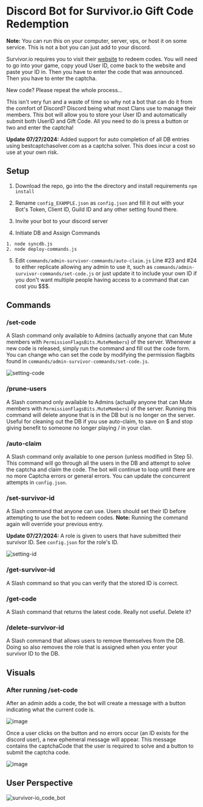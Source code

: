 # Discord Bot for Survivor.io Gift Code Redemption
**Note:** You can run this on your computer, server, vps, or host it on some service. This is not a bot you can just add to your discord.

Survivor.io requires you to visit their [website](https://gift.survivorio.com/) to redeem codes.
You will need to go into your game, copy youd User ID, come back to the website and paste your ID in.
Then you have to enter the code that was announced.
Then you have to enter the captcha.

New code? Please repeat the whole process...

This isn't very fun and a waste of time so why not a bot that can do it from the comfort of Discord?
Discord being what most Clans use to manage their members.
This bot will allow you to store your User ID and automatically submit both UserID and Gift Code.
All you need to do is press a button or two and enter the captcha!

**Update 07/27/2024:** Added support for auto completion of all DB entries using bestcaptchasolver.com as a captcha solver. This does incur a cost so use at your own risk.

## Setup

1. Download the repo, go into the the directory and install requirements
```npm install```

2. Rename `config_EXAMPLE.json` as `config.json` and fill it out with your Bot's Token, Client ID, Guild ID and any other setting found there.

3. Invite your bot to your discord server

4. Initiate DB and Assign Commands

```
1. node syncdb.js
2. node deploy-commands.js 
```

5. Edit `commands/admin-survivor-commands/auto-claim.js` Line #23 and #24 to either replicate allowing any admin to use it, such as `commands/admin-survivor-commands/set-code.js` or just update it to include your own ID if you don't want multiple people having access to a command that can cost you $$$.


## Commands

### /set-code
A Slash command only available to Admins (actually anyone that can Mute members with `PermissionFlagsBits.MuteMembers`) of the server. Whenever a new code is released, simply run the command and fill out the code form. You can change who can set the code by modifying the permission flagbits found in `commands/admin-survivor-commands/set-code.js`.

![setting-code](https://github.com/Mercyfulsin/survivor.io_code_bot/assets/16928058/81a90db2-9e31-4f3c-9335-bc1fc7141e83)

### /prune-users
A Slash command only available to Admins (actually anyone that can Mute members with `PermissionFlagsBits.MuteMembers`) of the server. Running this command will delete anyone that is in the DB but is no longer on the server. Useful for cleaning out the DB if you use auto-claim, to save on $ and stop giving benefit to someone no longer playing / in your clan.

### /auto-claim
A Slash command only available to one person (unless modified in Step 5). This command will go through all the users in the DB and attempt to solve the captcha and claim the code. The bot will continue to loop until there are no more Captcha errors or general errors. You can update the concurrent attempts in `config.json`.

### /set-survivor-id
A Slash command that anyone can use. Users should set their ID before attempting to use the bot to redeem codes.
**Note:** Running the command again will override your previous entry.

**Update 07/27/2024:** A role is given to users that have submitted their survivor ID. See `config.json` for the role's ID.

![setting-id](https://github.com/Mercyfulsin/survivor.io_code_bot/assets/16928058/f021aed7-aa98-40c4-88eb-6610994bfe0c)

### /get-survivor-id
A Slash command so that you can verify that the stored ID is correct.

### /get-code
A Slash command that returns the latest code. Really not useful. Delete it?

### /delete-survivor-id
A Slash command that allows users to remove themselves from the DB. Doing so also removes the role that is assigned when you enter your survivor ID to the DB.

## Visuals

### After running /set-code
After an admin adds a code, the bot will create a message with a button indicating what the current code is.

![image](https://github.com/Mercyfulsin/survivor.io_code_bot/assets/16928058/7ac7b761-c7ed-4f93-ac12-c1116efa89fd)

Once a user clicks on the button and no errors occur (an ID exists for the discord user), a new ephemeral message will appear.
This message contains the captchaCode that the user is required to solve and a button to submit the captcha code.

![image](https://github.com/Mercyfulsin/survivor.io_code_bot/assets/16928058/663d9ea8-37a5-4833-8841-6d6889418c31)

## User Perspective

![survivor-io_code_bot](https://github.com/Mercyfulsin/survivor.io_code_bot/assets/16928058/6fceacba-669b-440a-9c21-7937e3bbb7f7)
